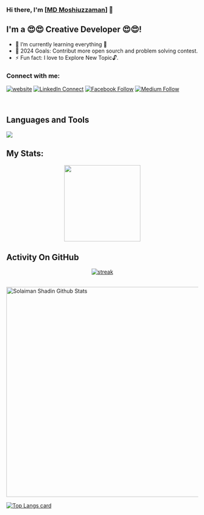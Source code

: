 ### Hi there, I'm  [<a href="https://github.com/moshiuzzaman">MD Moshiuzzaman</a>] 👋

## I'm a 😍😍 Creative Developer 😍😍!
- 🌱 I’m currently learning everything 🤣
- 🥅 2024 Goals: Contribut more open sourch and problem solving contest.
- ⚡ Fun fact: I love to Explore New Topic🔓. 

### Connect with me:
[![website](https://img.shields.io/badge/Website-46a2f1.svg?&style=flat-square&logo=Google-Chrome&logoColor=white&link=http://moshiuzzaman.netlify.app/)](https://shozonraj.com)
[![LinkedIn Connect](https://img.shields.io/badge/%20-Connect-black?color=14171A&labelColor=212121&logo=linkedin&logoColor=ffffff)](https://www.linkedin.com/in/shozonraj) 
[![Facebook Follow](https://img.shields.io/badge/%20-Follow-black?color=14171A&labelColor=1976d2&logo=facebook&logoColor=ffffff)](https://www.facebook.com/shozonraj) 
[![Medium Follow](https://img.shields.io/badge/%20-Follow-black?color=14171A&labelColor=1976d2&logo=medium&logoColor=ffffff)](https://shozonraj.medium.com/) 


<br />



## Languages and Tools

<p align="left"> <a href="https://github.com/thinkright20"><img src="https://skillicons.dev/icons?i=js,ts,vscode,nestjs,nextjs,azure,jest,aws,github,mongodb,mysqlcss,html,js,express,nodejs,docker,react,redis,redux,prisma,nginx,firebase,tailwind,bootstrap,cloudflare,figma,gatsby,git,heroku,kafka,linux,materialui,netlify,postman,rabbitmq,sass,tensorflow,threejs,wordpress"> </a> </p>


## My Stats:
<p align="center">
<img height="200px" src="https://github-readme-stats.vercel.app/api?username=moshiuzzaman&hide_border=true&show_icons=true&count_private=true&theme=gruvbox&bg_color=151515">
</p>

## Activity On GitHub
<p align="center">
  <a href="https://github.com/moshiuzzaman">      
<img title="stats" alt="streak" src="https://github-readme-streak-stats.herokuapp.com/?user=moshiuzzaman&theme=dark&hide_border=true&stroke=f53b3b"/>
</a> 
</p>

<br />
<img width="550px" alt="Solaiman Shadin Github Stats"  src="https://github-readme-stats.vercel.app/api?username=moshiuzzaman&show_icons=true"/>

[![Top Langs card](https://github-readme-stats.vercel.app/api/top-langs/?username=moshiuzzaman&card_width=550)](https://github.com/moshiuzzaman/moshiuzzaman)


[programming]: https://www.programming-hero.com/
[website]: http://moshiuzzaman.netlify.app/
[twitter]: http://moshiuzzaman.netlify.app/
[linkedin]: http://moshiuzzaman.netlify.app/
[webdevplaylist]: http://moshiuzzaman.netlify.app/
[jsplaylist]: http://moshiuzzaman.netlify.app/
[cssplaylist]: http://moshiuzzaman.netlify.app/
[reactplaylist]: http://moshiuzzaman.netlify.app/
